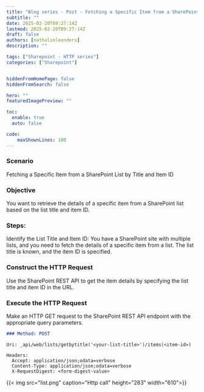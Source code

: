 ```yaml
---
title: "Blog series - Post - Fetching a Specific Item from a SharePoint List by Title and Item ID?"
subtitle: ""
date: 2025-02-20T09:27:14Z
lastmod: 2025-02-20T09:27:14Z
draft: false
authors: [nathalieleenders]
description: ""

tags: ["Sharepoint - HTTP series"]
categories: ["Sharepoint"]


hiddenFromHomePage: false
hiddenFromSearch: false

hero: ""
featuredImagePreview: ""

toc:
  enable: true
  auto: false

code:
    maxShownLines: 100
---
```

### Scenario 
Fetching a Specific Item from a SharePoint List by Title and Item ID
### Objective
You want to retrieve the details of a specific item from a SharePoint list based on the list title and item ID.

### Steps:

Identify the List Title and Item ID: You have a SharePoint site with multiple lists, and you need to fetch the details of a specific item from a list. The list title is known, and the item ID is specified.

### Construct the HTTP Request
Use the SharePoint REST API to get the item details by specifying the list title and item ID in the URL.

### Execute the HTTP Request
Make an HTTP GET request to the SharePoint REST API endpoint with the appropriate query parameters.


```markdown
### Method: POST
```
```http
Uri: _api/web/lists/getbytitle('<your-list-title>')/items(<item-id>)

Headers:
  Accept: application/json;odata=verbose
  Content-Type: application/json;odata=verbose
  X-RequestDigest: <form-digest-value>
```


 {{< img src="list.png" caption="Http call" height="283" width="610">}}
